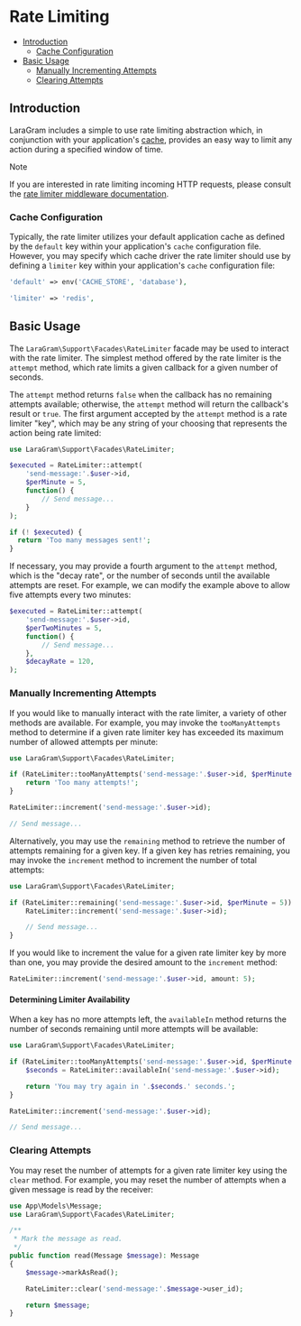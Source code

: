 # Rate Limiting

- [Introduction](#introduction)
    - [Cache Configuration](#cache-configuration)
- [Basic Usage](#basic-usage)
    - [Manually Incrementing Attempts](#manually-incrementing-attempts)
    - [Clearing Attempts](#clearing-attempts)

<a name="introduction"></a>
## Introduction

LaraGram includes a simple to use rate limiting abstraction which, in conjunction with your application's [cache](cache), provides an easy way to limit any action during a specified window of time.

> [!NOTE]
> If you are interested in rate limiting incoming HTTP requests, please consult the [rate limiter middleware documentation](/docs/{{version}}/listening#rate-limiting).

<a name="cache-configuration"></a>
### Cache Configuration

Typically, the rate limiter utilizes your default application cache as defined by the `default` key within your application's `cache` configuration file. However, you may specify which cache driver the rate limiter should use by defining a `limiter` key within your application's `cache` configuration file:

```php
'default' => env('CACHE_STORE', 'database'),

'limiter' => 'redis',
```

<a name="basic-usage"></a>
## Basic Usage

The `LaraGram\Support\Facades\RateLimiter` facade may be used to interact with the rate limiter. The simplest method offered by the rate limiter is the `attempt` method, which rate limits a given callback for a given number of seconds.

The `attempt` method returns `false` when the callback has no remaining attempts available; otherwise, the `attempt` method will return the callback's result or `true`. The first argument accepted by the `attempt` method is a rate limiter "key", which may be any string of your choosing that represents the action being rate limited:

```php
use LaraGram\Support\Facades\RateLimiter;

$executed = RateLimiter::attempt(
    'send-message:'.$user->id,
    $perMinute = 5,
    function() {
        // Send message...
    }
);

if (! $executed) {
  return 'Too many messages sent!';
}
```

If necessary, you may provide a fourth argument to the `attempt` method, which is the "decay rate", or the number of seconds until the available attempts are reset. For example, we can modify the example above to allow five attempts every two minutes:

```php
$executed = RateLimiter::attempt(
    'send-message:'.$user->id,
    $perTwoMinutes = 5,
    function() {
        // Send message...
    },
    $decayRate = 120,
);
```

<a name="manually-incrementing-attempts"></a>
### Manually Incrementing Attempts

If you would like to manually interact with the rate limiter, a variety of other methods are available. For example, you may invoke the `tooManyAttempts` method to determine if a given rate limiter key has exceeded its maximum number of allowed attempts per minute:

```php
use LaraGram\Support\Facades\RateLimiter;

if (RateLimiter::tooManyAttempts('send-message:'.$user->id, $perMinute = 5)) {
    return 'Too many attempts!';
}

RateLimiter::increment('send-message:'.$user->id);

// Send message...
```

Alternatively, you may use the `remaining` method to retrieve the number of attempts remaining for a given key. If a given key has retries remaining, you may invoke the `increment` method to increment the number of total attempts:

```php
use LaraGram\Support\Facades\RateLimiter;

if (RateLimiter::remaining('send-message:'.$user->id, $perMinute = 5)) {
    RateLimiter::increment('send-message:'.$user->id);

    // Send message...
}
```

If you would like to increment the value for a given rate limiter key by more than one, you may provide the desired amount to the `increment` method:

```php
RateLimiter::increment('send-message:'.$user->id, amount: 5);
```

<a name="determining-limiter-availability"></a>
#### Determining Limiter Availability

When a key has no more attempts left, the `availableIn` method returns the number of seconds remaining until more attempts will be available:

```php
use LaraGram\Support\Facades\RateLimiter;

if (RateLimiter::tooManyAttempts('send-message:'.$user->id, $perMinute = 5)) {
    $seconds = RateLimiter::availableIn('send-message:'.$user->id);

    return 'You may try again in '.$seconds.' seconds.';
}

RateLimiter::increment('send-message:'.$user->id);

// Send message...
```

<a name="clearing-attempts"></a>
### Clearing Attempts

You may reset the number of attempts for a given rate limiter key using the `clear` method. For example, you may reset the number of attempts when a given message is read by the receiver:

```php
use App\Models\Message;
use LaraGram\Support\Facades\RateLimiter;

/**
 * Mark the message as read.
 */
public function read(Message $message): Message
{
    $message->markAsRead();

    RateLimiter::clear('send-message:'.$message->user_id);

    return $message;
}
```

